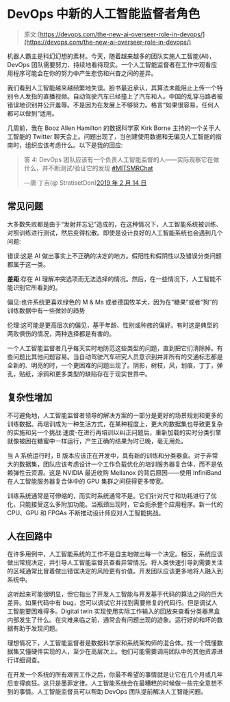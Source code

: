 # DevOps 中新的人工智能监督者角色

> 原文:[https://devops.com/the-new-ai-overseer-role-in-devops/](https://devops.com/the-new-ai-overseer-role-in-devops/)

机器人霸主是科幻幻想的素材。今天，随着越来越多的团队实施人工智能(AI)，DevOps 团队需要努力、持续地看待现实。一个人工智能监督者在工作中观看应用程序可能会在你的努力中产生悲伤和兴奋之间的差异。

我们看到人工智能越来越频繁地失误。脸书最近承认，其算法未能阻止上传一个特别令人发指的直播视频。自动驾驶汽车已经撞上了汽车和人。中国的乱穿马路者被错误地识别并公开羞辱。不是因为在发展上不够努力。格言“如果很容易，任何人都可以做到”适用。

几周前，我在 Booz Allen Hamilton 的数据科学家 Kirk Borne 主持的一个关于人工智能的 Twitter 聊天会上。问题出现了，当创建使用数据和无偏见人工智能的指南时，组织应该考虑什么。以下是我的回应:

> 答 4: DevOps 团队应该有一个负责人工智能监督的人——实际观察它在做什么，并不断测试/验证它的发现 [#MITSMRChat](https://twitter.com/hashtag/MITSMRChat?src=hash&ref_src=twsrc%5Etfw)
> 
> —唐·丁吉(@ StratisetDon)[2019 年 2 月 14 日](https://twitter.com/StratisetDon/status/1096101185621241863?ref_src=twsrc%5Etfw)

## **常见问题**

大多数失败都是由于“发射并忘记”造成的，在这种情况下，人工智能系统被训练、对照训练进行测试，然后变得松散。即使是设计良好的人工智能系统也会遇到几个问题:

错误:这是 AI 做出事实上不正确的决定的地方。假阳性和假阴性以及错误分类问题都属于这一类。

**差距**:存在 AI 理解冲突选项而无法选择的情况。然后，在一些情况下，人工智能不能识别它所看到的。

偏见:也许系统更喜欢绿色的 M & Ms 或者德国牧羊犬，因为在“糖果”或者“狗”的训练数据中有一些微妙的趋势

伦理:这可能是更高层次的偏见，基于年龄、性别或种族的偏好。有时这是典型的两败俱伤的情况，两种选择都是有害的。

一个人工智能监督者几乎每天实时地防范这些类型的问题，直到把它们清除掉。有些问题比其他问题容易。当自动驾驶汽车研究人员意识到并非所有的交通标志都是全新的、明亮的时，一个更困难的问题出现了。阴影，树枝，风，划痕，丁丁，弹孔，贴纸，涂鸦和更多类型的缺陷存在于现实世界中。

## **复杂性增加**

不可避免地，人工智能监督者领导的解决方案的一部分是更好的场景规划和更多的训练数据。再培训成为一种生活方式，在某种程度上，更大的数据集也导致更复杂的实施和另一个挑战:速度-在进行再培训以纠正问题后，重新加载的实时分类引擎就像被困在糖蜜中一样运行，产生正确的结果为时已晚，毫无用处。

当 A 系统运行时，B 版本应该正在开发中，具有新的训练和分类器盒。对于非常大的数据集，团队应该考虑设计一个工作负载优化的培训服务器复合体，而不是依赖弹性云资源。这是 NVIDIA 最近收购 Mellanox 的背后原因——使用 InfiniBand 在人工智能服务器复合体中的 GPU 集群之间获得更多带宽。

训练系统通常是可伸缩的，而实时系统通常不是。它们针对尺寸和功耗进行了优化，只能接受这么多附加功能。当瓶颈出现时，它会扼杀整个应用程序。新一代的 CPU、GPU 和 FPGAs 不断推动设计师应对人工智能挑战。

## **人在回路中**

在许多用例中，人工智能系统的工作不是自主地做出每一个决定。相反，系统应该做出常规决定，并引导人工智能监督员查看异常情况。将人类快速引导到需要关注的区域通常比冒着做出错误决定的风险更有价值。开发团队应该更多地将人融入到系统中。

这听起来可能很明显，但它指出了开发人工智能与开发基于代码的算法之间的巨大差异。如果代码中有 bug，您可以调试它并找到需要修复的代码行。但是调试人工智能要困难得多。Digital twin 实现使用实际工作输入的回放来查看分类器黑盒内部发生了什么。在灾难来临之前，通常会有问题出现的迹象。运行好的和坏的数据有助于发现问题。

理想情况下，人工智能监督者是数据科学家和系统架构师的混合体。找一个既懂数据集又懂硬件实现的人，至少在高层次上。他们可能需要调用团队中的其他资源进行详细调查。

在开发一个系统的所有艰苦工作之后，你最不希望的事情就是让它在几个月或几年后变得疯狂。这只是墨菲定律。人工智能系统会在最糟糕的时候做一些完全意想不到的事情。人工智能监督员可以帮助 DevOps 团队提前解决人工智能问题。